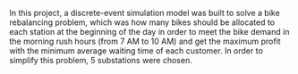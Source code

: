 In this project, a discrete-event simulation model was built to solve a bike rebalancing problem, which was
how many bikes should be allocated to each station at the beginning of the day in order to meet the bike
demand in the morning rush hours (from 7 AM to 10 AM) and get the maximum profit with the minimum
average waiting time of each customer. In order to simplify this problem, 5 substations were chosen.
